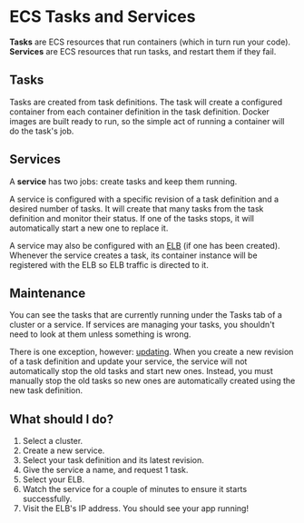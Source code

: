 # ECS Tasks and Services

**Tasks** are ECS resources that run containers (which in turn run your code). **Services** are ECS resources that run tasks, and restart them if they fail.


## Tasks

Tasks are created from task definitions. The task will create a configured container from each container definition in the task definition. Docker images are built ready to run, so the simple act of running a container will do the task's job.


## Services

A **service** has two jobs: create tasks and keep them running.

A service is configured with a specific revision of a task definition and a desired number of tasks. It will create that many tasks from the task definition and monitor their status. If one of the tasks stops, it will automatically start a new one to replace it.

A service may also be configured with an [ELB](../ec2/elastic-load-balancers.md) (if one has been created). Whenever the service creates a task, its container instance will be registered with the ELB so ELB traffic is directed to it.


## Maintenance

You can see the tasks that are currently running under the Tasks tab of a cluster or a service. If services are managing your tasks, you shouldn't need to look at them unless something is wrong.

There is one exception, however: [updating](../../operations/updating.md). When you create a new revision of a task definition and update your service, the service will not automatically stop the old tasks and start new ones. Instead, you must manually stop the old tasks so new ones are automatically created using the new task definition.


## What should I do?

1. Select a cluster.
1. Create a new service.
1. Select your task definition and its latest revision.
1. Give the service a name, and request 1 task.
1. Select your ELB.
1. Watch the service for a couple of minutes to ensure it starts successfully.
1. Visit the ELB's IP address. You should see your app running!
